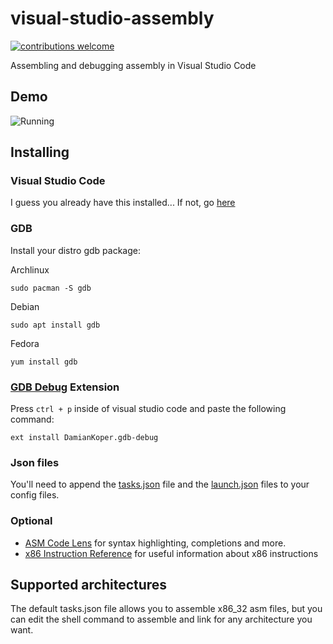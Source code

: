 # visual-studio-assembly
[![contributions welcome](https://img.shields.io/static/v1.svg?label=Contributions&message=Welcome&color=0059b3&style=flat-square)](https://github.com/newtonsart/visual-studio-assembly/blob/master/CONTRIBUTING.md)&nbsp;

Assembling and debugging assembly in Visual Studio Code
## Demo

![Running](https://raw.githubusercontent.com/newtonsart/visual-studio-assembly/master/Screenshotvs.png)

## Installing

### Visual Studio Code
I guess you already have this installed...
If not, go [here](https://visualstudio.microsoft.com/downloads/)
### GDB
Install your distro gdb package:

Archlinux
```
sudo pacman -S gdb
```
Debian
```
sudo apt install gdb
```
Fedora
```
yum install gdb
```
### [GDB Debug](https://marketplace.visualstudio.com/items?itemName=DamianKoper.gdb-debug&ssr=false#qna) Extension
Press ``ctrl + p`` inside of visual studio code and paste the following command:
```
ext install DamianKoper.gdb-debug
```
### Json files
You'll need to append the [tasks.json](https://github.com/newtonsart/visual-studio-assembly/blob/master/tasks.json) file and the [launch.json](https://github.com/newtonsart/visual-studio-assembly/blob/master/launch.json) files to your config files.

### Optional
- [ASM Code Lens](https://marketplace.visualstudio.com/items?itemName=maziac.asm-code-lens) for syntax highlighting, completions and more.
- [x86 Instruction Reference](https://marketplace.visualstudio.com/items?itemName=whiteout2.x86) for useful information about x86 instructions

## Supported architectures
The default tasks.json file allows you to assemble x86_32 asm files, but you can edit the shell command to assemble and link for any architecture you want. 
